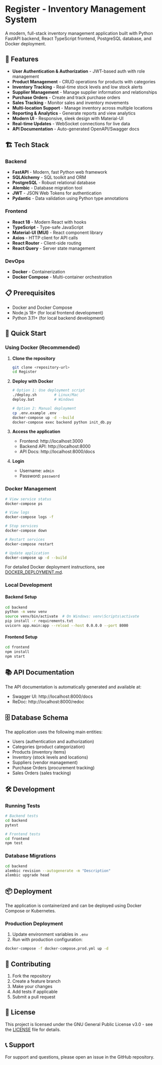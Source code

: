 # Register - Inventory Management System

A modern, full-stack inventory management application built with Python FastAPI backend, React TypeScript frontend, PostgreSQL database, and Docker deployment.

## 🚀 Features

- **User Authentication & Authorization** - JWT-based auth with role management
- **Product Management** - CRUD operations for products with categories
- **Inventory Tracking** - Real-time stock levels and low stock alerts
- **Supplier Management** - Manage supplier information and relationships
- **Purchase Orders** - Create and track purchase orders
- **Sales Tracking** - Monitor sales and inventory movements
- **Multi-location Support** - Manage inventory across multiple locations
- **Reporting & Analytics** - Generate reports and view analytics
- **Modern UI** - Responsive, sleek design with Material-UI
- **Real-time Updates** - WebSocket connections for live data
- **API Documentation** - Auto-generated OpenAPI/Swagger docs

## 🏗️ Tech Stack

### Backend
- **FastAPI** - Modern, fast Python web framework
- **SQLAlchemy** - SQL toolkit and ORM
- **PostgreSQL** - Robust relational database
- **Alembic** - Database migration tool
- **JWT** - JSON Web Tokens for authentication
- **Pydantic** - Data validation using Python type annotations

### Frontend
- **React 18** - Modern React with hooks
- **TypeScript** - Type-safe JavaScript
- **Material-UI (MUI)** - React component library
- **Axios** - HTTP client for API calls
- **React Router** - Client-side routing
- **React Query** - Server state management

### DevOps
- **Docker** - Containerization
- **Docker Compose** - Multi-container orchestration

## 📋 Prerequisites

- Docker and Docker Compose
- Node.js 18+ (for local frontend development)
- Python 3.11+ (for local backend development)

## 🚀 Quick Start

### Using Docker (Recommended)

1. **Clone the repository**
   ```bash
   git clone <repository-url>
   cd Register
   ```

2. **Deploy with Docker**
   ```bash
   # Option 1: Use deployment script
   ./deploy.sh        # Linux/Mac
   deploy.bat         # Windows
   
   # Option 2: Manual deployment
   cp .env.example .env
   docker-compose up -d --build
   docker-compose exec backend python init_db.py
   ```

3. **Access the application**
   - Frontend: http://localhost:3000
   - Backend API: http://localhost:8000
   - API Docs: http://localhost:8000/docs

4. **Login**
   - Username: `admin`
   - Password: `password`

### Docker Management

```bash
# View service status
docker-compose ps

# View logs
docker-compose logs -f

# Stop services
docker-compose down

# Restart services
docker-compose restart

# Update application
docker-compose up -d --build
```

For detailed Docker deployment instructions, see [DOCKER_DEPLOYMENT.md](./DOCKER_DEPLOYMENT.md).

### Local Development

#### Backend Setup
```bash
cd backend
python -m venv venv
source venv/bin/activate  # On Windows: venv\Scripts\activate
pip install -r requirements.txt
uvicorn app.main:app --reload --host 0.0.0.0 --port 8000
```

#### Frontend Setup
```bash
cd frontend
npm install
npm start
```

## 📚 API Documentation

The API documentation is automatically generated and available at:
- Swagger UI: http://localhost:8000/docs
- ReDoc: http://localhost:8000/redoc

## 🗄️ Database Schema

The application uses the following main entities:
- Users (authentication and authorization)
- Categories (product categorization)
- Products (inventory items)
- Inventory (stock levels and locations)
- Suppliers (vendor management)
- Purchase Orders (procurement tracking)
- Sales Orders (sales tracking)

## 🛠️ Development

### Running Tests
```bash
# Backend tests
cd backend
pytest

# Frontend tests
cd frontend
npm test
```

### Database Migrations
```bash
cd backend
alembic revision --autogenerate -m "Description"
alembic upgrade head
```

## 📦 Deployment

The application is containerized and can be deployed using Docker Compose or Kubernetes.

### Production Deployment
1. Update environment variables in `.env`
2. Run with production configuration:
```bash
docker-compose -f docker-compose.prod.yml up -d
```

## 🤝 Contributing

1. Fork the repository
2. Create a feature branch
3. Make your changes
4. Add tests if applicable
5. Submit a pull request

## 📄 License

This project is licensed under the GNU General Public License v3.0 - see the [LICENSE](LICENSE) file for details.

## 📞 Support

For support and questions, please open an issue in the GitHub repository.